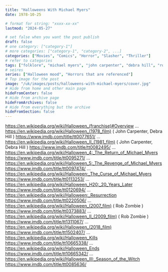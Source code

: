 ```yaml
---
title: "Halloweens With Michael Myers"
date: 1978-10-25

# format for string: "xxxx-xx-xx"
lastmod: "2024-05-27"

# set false when you want the post publish
draft: false
# one category: ["category-1"]
# more categories: ["category-1", "category-2", ...]
categories: ["Movies", "Comics", "Horror", "Slasher", "Thriller"]
# refer to categories
tags: ["folklore", "michael myers", "john carpenter", "debra hill", "rob zombie"]
# seires
series: ["Halloween mood", "Horrors that are referenced"]
# Top image for the post
image: "/uk/images/posts/halloweens-with-michael-myers/cover.jpg"
# Hide from home and other main page
hideFromCenter: false
# Hide from archive page
hideFromArchives: false
# Hide from everything but the archive
hideFromSection: false
---
```

https://en.wikipedia.org/wiki/Halloween_(franchise)#Overview
...
https://en.wikipedia.org/wiki/Halloween_(1978_film) ( John Carpenter, Debra Hill )
https://www.imdb.com/title/tt0077651/
...
https://en.wikipedia.org/wiki/Halloween_II_(1981_film) ( John Carpenter, Debra Hill )
https://www.imdb.com/title/tt0082495/
...
https://en.wikipedia.org/wiki/Halloween_4:_The_Return_of_Michael_Myers
https://www.imdb.com/title/tt0095271/
...
https://en.wikipedia.org/wiki/Halloween_5:_The_Revenge_of_Michael_Myers
https://www.imdb.com/title/tt0097474/
...
https://en.wikipedia.org/wiki/Halloween:_The_Curse_of_Michael_Myers
https://www.imdb.com/title/tt0113253/
...
https://en.wikipedia.org/wiki/Halloween_H20:_20_Years_Later
https://www.imdb.com/title/tt0120694/
...
https://en.wikipedia.org/wiki/Halloween:_Resurrection
https://www.imdb.com/title/tt0220506/
...
https://en.wikipedia.org/wiki/Halloween_(2007_film) ( Rob Zombie )
https://www.imdb.com/title/tt0373883/
...
https://en.wikipedia.org/wiki/Halloween_II_(2009_film) ( Rob Zombie )
https://www.imdb.com/title/tt1311067/
...
https://en.wikipedia.org/wiki/Halloween_(2018_film)
https://www.imdb.com/title/tt1502407/
...
https://en.wikipedia.org/wiki/Halloween_Kills
https://www.imdb.com/title/tt10665338/
...
https://en.wikipedia.org/wiki/Halloween_Ends
https://www.imdb.com/title/tt10665342/
...
https://en.wikipedia.org/wiki/Halloween_III:_Season_of_the_Witch
https://www.imdb.com/title/tt0085636/
<!--more-->